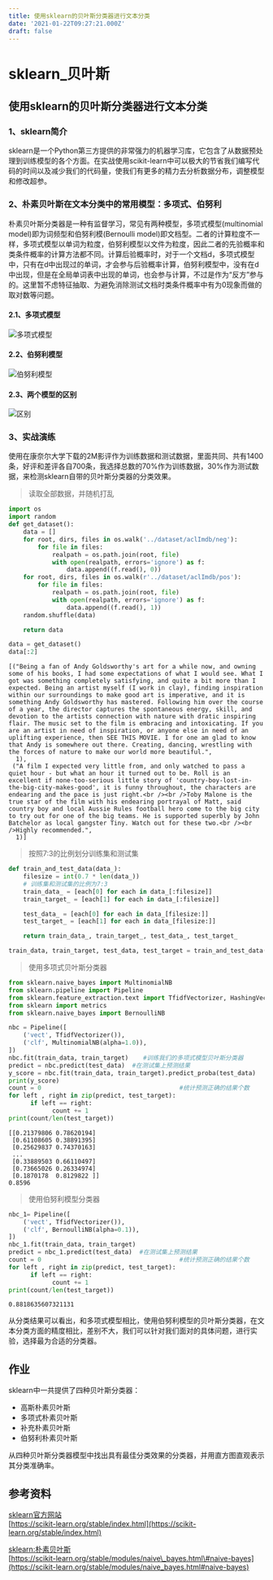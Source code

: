 ```yaml
---
title: 使用sklearn的贝叶斯分类器进行文本分类
date: '2021-01-22T09:27:21.000Z'
draft: false
---
```


# sklearn\_贝叶斯

## 使用sklearn的贝叶斯分类器进行文本分类

### 1、sklearn简介

sklearn是一个Python第三方提供的非常强力的机器学习库，它包含了从数据预处理到训练模型的各个方面。在实战使用scikit-learn中可以极大的节省我们编写代码的时间以及减少我们的代码量，使我们有更多的精力去分析数据分布，调整模型和修改超参。

### 2、朴素贝叶斯在文本分类中的常用模型：多项式、伯努利

朴素贝叶斯分类器是一种有监督学习，常见有两种模型，多项式模型\(multinomial model\)即为词频型和伯努利模\(Bernoulli model\)即文档型。二者的计算粒度不一样，多项式模型以单词为粒度，伯努利模型以文件为粒度，因此二者的先验概率和类条件概率的计算方法都不同。计算后验概率时，对于一个文档d，多项式模型中，只有在d中出现过的单词，才会参与后验概率计算，伯努利模型中，没有在d中出现，但是在全局单词表中出现的单词，也会参与计算，不过是作为“反方”参与的。这里暂不虑特征抽取、为避免消除测试文档时类条件概率中有为0现象而做的取对数等问题。

#### 2.1、多项式模型

![&#x591A;&#x9879;&#x5F0F;&#x6A21;&#x578B;](../.gitbook/assets/多项式.webp)

#### 2.2、伯努利模型

![&#x4F2F;&#x52AA;&#x5229;&#x6A21;&#x578B;](../.gitbook/assets/伯努利.webp)

#### 2.3、两个模型的区别

![&#x533A;&#x522B;](../.gitbook/assets/区别.webp)

### 3、实战演练

使用在康奈尔大学下载的2M影评作为训练数据和测试数据，里面共同、共有1400条，好评和差评各自700条，我选择总数的70%作为训练数据，30%作为测试数据，来检测sklearn自带的贝叶斯分类器的分类效果。

> 读取全部数据，并随机打乱

```python
import os
import random
def get_dataset():
    data = []
    for root, dirs, files in os.walk('../dataset/aclImdb/neg'):
        for file in files:
            realpath = os.path.join(root, file)
            with open(realpath, errors='ignore') as f:
                data.append((f.read(), 0))
    for root, dirs, files in os.walk(r'../dataset/aclImdb/pos'):
        for file in files:
            realpath = os.path.join(root, file)
            with open(realpath, errors='ignore') as f:
                data.append((f.read(), 1))
    random.shuffle(data)

    return data
```

```python
data = get_dataset()
data[:2]
```

```text
[("Being a fan of Andy Goldsworthy's art for a while now, and owning some of his books, I had some expectations of what I would see. What I got was something completely satisfying, and quite a bit more than I expected. Being an artist myself (I work in clay), finding inspiration within our surroundings to make good art is imperative, and it is something Andy Goldsworthy has mastered. Following him over the course of a year, the director captures the spontaneous energy, skill, and devotion to the artists connection with nature with dratic inspiring flair. The music set to the film is embracing and intoxicating. If you are an artist in need of inspiration, or anyone else in need of an uplifting experience, then SEE THIS MOVIE. I for one am glad to know that Andy is somewhere out there. Creating, dancing, wrestling with the forces of nature to make our world more beautiful.",
  1),
 ("A film I expected very little from, and only watched to pass a quiet hour - but what an hour it turned out to be. Roll is an excellent if none-too-serious little story of 'country-boy-lost-in-the-big-city-makes-good', it is funny throughout, the characters are endearing and the pace is just right.<br /><br />Toby Malone is the true star of the film with his endearing portrayal of Matt, said country boy and local Aussie Rules football hero come to the big city to try out for one of the big teams. He is supported superbly by John Batchelor as local gangster Tiny. Watch out for these two.<br /><br />Highly recommended.",
  1)]
```

> 按照7:3的比例划分训练集和测试集

```python
def train_and_test_data(data_):
    filesize = int(0.7 * len(data_))
    # 训练集和测试集的比例为7:3
    train_data_ = [each[0] for each in data_[:filesize]]
    train_target_ = [each[1] for each in data_[:filesize]]

    test_data_ = [each[0] for each in data_[filesize:]]
    test_target_ = [each[1] for each in data_[filesize:]]

    return train_data_, train_target_, test_data_, test_target_
```

```python
train_data, train_target, test_data, test_target = train_and_test_data(data)
```

> 使用多项式贝叶斯分类器

```python
from sklearn.naive_bayes import MultinomialNB
from sklearn.pipeline import Pipeline
from sklearn.feature_extraction.text import TfidfVectorizer, HashingVectorizer, CountVectorizer
from sklearn import metrics
from sklearn.naive_bayes import BernoulliNB

nbc = Pipeline([
    ('vect', TfidfVectorizer()),
    ('clf', MultinomialNB(alpha=1.0)),
])
nbc.fit(train_data, train_target)    #训练我们的多项式模型贝叶斯分类器
predict = nbc.predict(test_data)  #在测试集上预测结果
y_score = nbc.fit(train_data, train_target).predict_proba(test_data)
print(y_score)
count = 0                                      #统计预测正确的结果个数
for left , right in zip(predict, test_target):
      if left == right:
            count += 1
print(count/len(test_target))
```

```text
[[0.21379806 0.78620194]
 [0.61108605 0.38891395]
 [0.25629837 0.74370163]
 ...
 [0.33889503 0.66110497]
 [0.73665026 0.26334974]
 [0.1870178  0.8129822 ]]
0.8596
```

> 使用伯努利模型分类器

```python
nbc_1= Pipeline([
    ('vect', TfidfVectorizer()),
    ('clf', BernoulliNB(alpha=0.1)),
])
nbc_1.fit(train_data, train_target)
predict = nbc_1.predict(test_data)  #在测试集上预测结果
count = 0                                      #统计预测正确的结果个数
for left , right in zip(predict, test_target):
      if left == right:
            count += 1
print(count/len(test_target))
```

```text
0.8818635607321131
```

从分类结果可以看出，和多项式模型相比，使用伯努利模型的贝叶斯分类器，在文本分类方面的精度相比，差别不大，我们可以针对我们面对的具体问题，进行实验，选择最为合适的分类器。

## 作业

sklearn中一共提供了四种贝叶斯分类器：

* 高斯朴素贝叶斯
* 多项式朴素贝叶斯
* 补充朴素贝叶斯
* 伯努利朴素贝叶斯  

从四种贝叶斯分类器模型中找出具有最佳分类效果的分类器，并用直方图直观表示其分类准确率。

## 参考资料

[sklearn官方网站](https://scikit-learn.org/stable/index.html)  
[https://scikit-learn.org/stable/index.html](https://scikit-learn.org/stable/index.html)

[sklearn:朴素贝叶斯](https://scikit-learn.org/stable/modules/naive_bayes.html#naive-bayes)  
[https://scikit-learn.org/stable/modules/naive\_bayes.html\#naive-bayes](https://scikit-learn.org/stable/modules/naive_bayes.html#naive-bayes)


